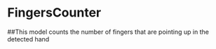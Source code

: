 # FingersCounter

##This model counts the number of fingers that are pointing up in the detected hand 
